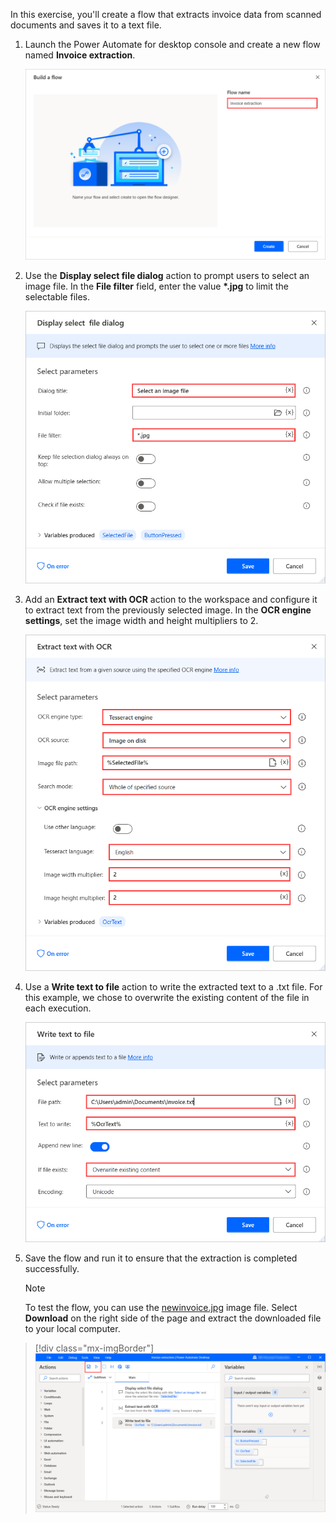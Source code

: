 In this exercise, you'll create a flow that extracts invoice data from scanned documents and saves it to a text file.

1. Launch the Power Automate for desktop console and create a new flow named **Invoice extraction**.

    ![Screenshot of the Build a flow dialog with Flow name set to Invoice extraction.](..\media\exercise-new-flow.png)

1. Use the **Display select file dialog** action to prompt users to select an image file. In the **File filter** field, enter the value **\*.jpg** to limit the selectable files.

    ![Screenshot of the Display select file dialog action.](..\media\exercise-display-select-file-dialog-action.png)

1. Add an **Extract text with OCR** action to the workspace and configure it to extract text from the previously selected image. In the **OCR engine settings**, set the image width and height multipliers to 2.

    ![Screenshot of the Extract text with O C R action.](..\media\exercise-extract-text-with-ocr-action.png)

1. Use a **Write text to file** action to write the extracted text to a .txt file. For this example, we chose to overwrite the existing content of the file in each execution.

    ![Screenshot of the Write text to file action.](..\media\exercise-write-text-to-file-action.png)

1. Save the flow and run it to ensure that the extraction is completed successfully.

    > [!NOTE]
    > To test the flow, you can use the [newinvoice.jpg](https://github.com/MicrosoftDocs/mslearn-developer-tools-power-platform/raw/master/power-automate-desktop/newinvoice.zip) image file. Select **Download** on the right side of the page and extract the downloaded file to your local computer.

> [!div class="mx-imgBorder"]
> [![Screenshot of the appropriate buttons in the designer to save and run the final flow.](../media/exericse-final-flow.png)](../media/exericse-final-flow.png#lightbox)
